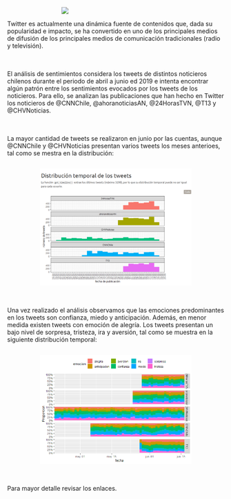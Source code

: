 <div style="display: flex; justify-content: center; text-align: center;">
    <img width="50%" height="auto" src='https://upload.wikimedia.org/wikipedia/commons/e/e4/Twitter_2012_logo.svg'>
</div>

Twitter es actualmente una dinámica fuente de contenidos que, dada su popularidad e impacto, se ha convertido en uno de los principales medios de difusión de los principales medios de comunicación tradicionales (radio y televisión).

<br><br>
El análisis de sentimientos considera los tweets de distintos noticieros chilenos durante el periodo de abril a junio ed 2019 e intenta encontrar algún patrón entre los sentimientos evocados por los tweets de los noticieros. Para ello, se analizan las publicaciones que han hecho en Twitter los noticieros de @CNNChile, @ahoranoticiasAN, @24HorasTVN, @T13 y @CHVNoticias.

<br><br>
La mayor cantidad de tweets se realizaron en junio por las cuentas, aunque @CNNChile y @CHVNoticias presentan varios tweets los meses anterioes, tal como se mestra en la distribución:

<div style="display: flex; justify-content: center; text-align: center; margin-top: 2em;">
    <img width="70%" height="auto" src='https://raw.githubusercontent.com/desareca/Analisis-Sentimientos-Noticieros/master/Distribucion%20tweets%20tiempo.png'>
</div>

<br><br>
Una vez realizado el análisis observamos que las emociones predominantes en los tweets son confianza, miedo y anticipación. Además, en menor medida existen tweets con emoción de alegría. Los tweets presentan un bajo nivel de sorpresa, tristeza, ira y aversión, tal como se muestra en la siguiente distribución temporal: 

<div style="display: flex; justify-content: center; text-align: center; margin-top: 2em;">
    <img width="70%" height="auto" src='https://raw.githubusercontent.com/desareca/Analisis-Sentimientos-Noticieros/master/Analisis%20sentimientos%20tweets%20tiempo.png'>
</div>

<br><br>
Para mayor detalle revisar los enlaces.
